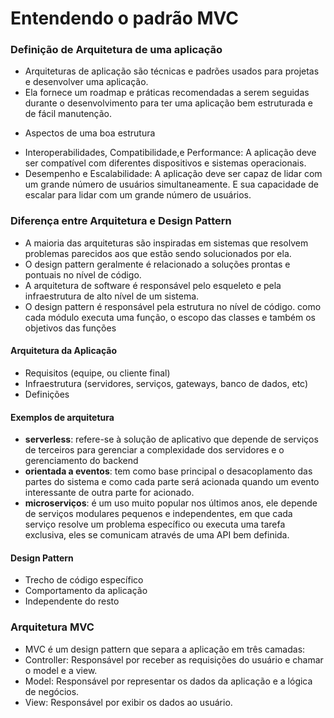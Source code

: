 # Entendendo o padrão MVC


### Definição de Arquitetura de uma aplicação
- Arquiteturas de aplicação são técnicas e padrões usados para projetas e desenvolver uma aplicação.
- Ela fornece um roadmap e práticas recomendadas a serem seguidas durante o desenvolvimento para ter uma aplicação bem estruturada e de fácil manutenção.

* Aspectos de uma boa estrutura
- Interoperabilidades, Compatibilidade,e Performance: A aplicação deve ser compatível com diferentes dispositivos e sistemas operacionais.
- Desempenho e Escalabilidade: A aplicação deve ser capaz de lidar com um grande número de usuários simultaneamente. E sua capacidade de escalar para lidar com um grande número de usuários.

### Diferença entre Arquitetura e Design Pattern
- A maioria das arquiteturas são inspiradas em sistemas que resolvem problemas parecidos aos que estão sendo solucionados por ela.
- O design  pattern geralmente é relacionado a soluções prontas e pontuais no nível de código.
- A arquitetura de software é responsável pelo esqueleto e pela infraestrutura de alto nível de um sistema.
- O design pattern é responsável pela estrutura no nível de código. como cada módulo executa uma função, o escopo das classes e também os objetivos das funções

#### Arquitetura da Aplicação
- Requisitos (equipe, ou cliente final)
- Infraestrutura (servidores, serviços, gateways, banco de dados, etc)
- Definições 

#### Exemplos de arquitetura
- **serverless**: refere-se à solução de aplicativo que depende de serviços de terceiros para gerenciar a complexidade dos servidores e o gerenciamento do backend
- **orientada a eventos**: tem como base principal o desacoplamento das partes do sistema e como cada parte será acionada quando um evento interessante de outra parte for acionado.
- **microserviços**: é um uso muito popular nos últimos anos, ele depende de serviços modulares pequenos e independentes, em que cada serviço resolve um problema específico ou executa uma tarefa exclusiva, eles se comunicam através de uma API bem definida.

#### Design Pattern
- Trecho de código específico
- Comportamento da aplicação
- Independente do resto

### Arquitetura MVC
- MVC é um design pattern que separa a aplicação em três camadas:
- Controller: Responsável por receber as requisições do usuário e chamar o model e a view.
- Model: Responsável por representar os dados da aplicação e a lógica de negócios.
- View: Responsável por exibir os dados ao usuário.